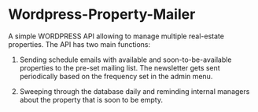 # Wordpress-Property-Mailer

A simple WORDPRESS API allowing to manage multiple real-estate properties.
The API has two main functions:

1. Sending schedule emails with available and soon-to-be-available properties to the pre-set mailing list. 
The newsletter gets sent periodically based on the frequency set in the admin menu.

2. Sweeping through the database daily and reminding internal managers about the property that is soon to be empty.

